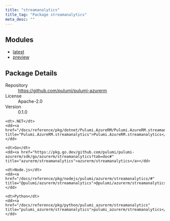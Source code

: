 ```yaml
---
title: "streamanalytics"
title_tag: "Package streamanalytics"
meta_desc: ""
---
```


<!-- WARNING: this file was generated by Pulumi Docs Generator. -->
<!-- Do not edit by hand unless you're certain you know what you are doing! -->



<h2 id="modules">Modules</h2>
<ul class="api">
    <li><a href="latest/" title="latest"><span class="symbol module"></span>latest</a></li>
    <li><a href="preview/" title="preview"><span class="symbol module"></span>preview</a></li>
</ul>

<h2 id="package-details">Package Details</h2>
<dl class="package-details">
	<dt>Repository</dt>
	<dd><a href="https://github.com/pulumi/pulumi-azurerm">https://github.com/pulumi/pulumi-azurerm</a></dd>
	<dt>License</dt>
	<dd>Apache-2.0</dd>
	<dt>Version</dt>
	<dd>0.1.0</dd>
</dl>



<dl class="tabular">

    <dt>.NET</dt>
    <dd><a href="/docs/reference/pkg/dotnet/Pulumi.AzureRM/Pulumi.AzureRM.streamanalytics.html" title="Pulumi.AzureRM.streamanalytics">Pulumi.AzureRM.streamanalytics</a></dd>

    <dt>Go</dt>
    <dd><a href="https://pkg.go.dev/github.com/pulumi/pulumi-azurerm/sdk/go/azurerm/streamanalytics?tab=doc#" title="azurerm/streamanalytics">azurerm/streamanalytics</a></dd>

    <dt>Node.js</dt>
    <dd><a href="/docs/reference/pkg/nodejs/pulumi/azurerm/streamanalytics/#" title="@pulumi/azurerm/streamanalytics">@pulumi/azurerm/streamanalytics</a></dd>

    <dt>Python</dt>
    <dd><a href="/docs/reference/pkg/python/pulumi_azurerm/streamanalytics" title="pulumi_azurerm/streamanalytics">pulumi_azurerm/streamanalytics</a></dd>

</dl>

